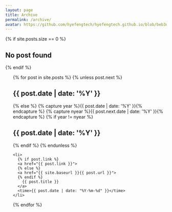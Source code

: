 ```yaml
---
layout: page
title: Archive
permalink: /archive/
avatar: https://github.com/hyefengtech/hyefengtech.github.io/blob/beb3d4659d6388d95a1835deb16cf5d9ab9b8895/images/IMG_4222.jpg
---
```


{% if site.posts.size == 0 %}
  <h2>No post found</h2>
{% endif %}

<ul class="archive">
  {% for post in site.posts %}
    {% unless post.next %}
      <h2>{{ post.date | date: '%Y' }}</h2>
    {% else %}
      {% capture year %}{{ post.date | date: '%Y' }}{% endcapture %}
      {% capture nyear %}{{ post.next.date | date: '%Y' }}{% endcapture %}
      {% if year != nyear %}
        <h2>{{ post.date | date: '%Y' }}</h2>
      {% endif %}
    {% endunless %}

    <li>
      {% if post.link %}
      <a href="{{ post.link }}">
      {% else %}
      <a href="{{ site.baseurl }}{{ post.url }}">
      {% endif %}
        {{ post.title }}
      </a>
      <time>{{ post.date | date: "%Y-%m-%d" }}</time>
    </li>
  {% endfor %}
</ul>
